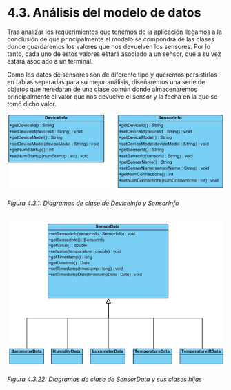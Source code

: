 # 4.3. Análisis del modelo de datos

Tras analizar los requerimientos que tenemos de la aplicación llegamos a la conclusión de que principalmente el modelo se compondrá de las clases donde guardaremos los valores que nos devuelven los sensores. Por lo tanto, cada uno de estos valores estará asociado a un sensor, que a su vez estará asociado a un terminal. 

Como los datos de sensores son de diferente tipo y queremos persistirlos en tablas separadas para su mejor análisis, diseñaremos una serie de objetos que heredaran de una clase común donde almacenaremos principalmente el valor que nos devuelve el sensor y la fecha en la que se tomó dicho valor.

![](./imagenes/diagrama_clase_deviceinfo_sensorinfo.jpg)
###### *Figura 4.3.1: Diagramas de clase de DeviceInfo y SensorInfo*


![Figura 2](./imagenes/diagrama_clase_sensordata.jpg)
###### *Figura 4.3.22: Diagramas de clase de SensorData y sus clases hijas*